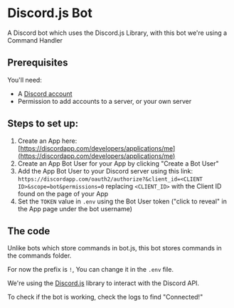 # Discord.js Bot

A Discord bot which uses the Discord.js Library, with this bot we're using a Command Handler

## Prerequisites

You'll need:
 - A [Discord account](https://discordapp.com/register)
 - Permission to add accounts to a server, or your own server

## Steps to set up:

1. Create an App here: [https://discordapp.com/developers/applications/me](https://discordapp.com/developers/applications/me)
2. Create an App Bot User for your App by clicking "Create a Bot User"
3. Add the App Bot User to your Discord server using this link: `https://discordapp.com/oauth2/authorize?&client_id=<CLIENT ID>&scope=bot&permissions=0` replacing `<CLIENT_ID>` with the Client ID found on the page of your App
4. Set the `TOKEN` value in `.env` using the Bot User token ("click to reveal" in the App page under the bot username)

## The code

Unlike bots which store commands in bot.js, this bot stores commands in the commands folder.

For now the prefix is `!`, You can change it in the `.env` file.

We're using the [Discord.js](https://discord.js.org/#/) library to interact with the Discord API.

To check if the bot is working, check the logs to find "Connected!"